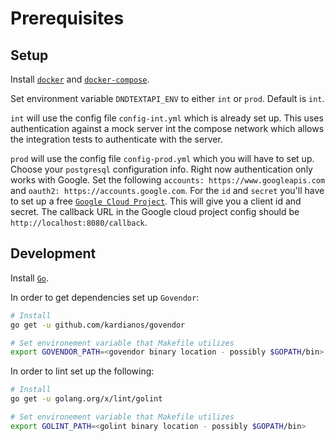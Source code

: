 # Prerequisites

## Setup

Install [`docker`](https://www.docker.com/) and [`docker-compose`](https://docs.docker.com/compose/).

Set environment variable `DNDTEXTAPI_ENV` to either `int` or `prod`. Default is `int`.

`int` will use the config file `config-int.yml` which is already set up. This uses authentication against a mock server int the  compose network which allows the integration tests to authenticate with the server.

`prod` will use the config file `config-prod.yml` which you will have to set up. Choose your `postgresql` configuration info. Right now authentication only works with Google. Set the following `accounts: https://www.googleapis.com` and `oauth2: https://accounts.google.com`. For the `id` and `secret` you'll have to set up a free [`Google Cloud Project`](https://console.cloud.google.com). This will give you a client id and secret. The callback URL in the Google cloud project config should be `http://localhost:8080/callback`.

## Development

Install [`Go`](https://golang.org/).

In order to get dependencies set up `Govendor`:

```bash
# Install
go get -u github.com/kardianos/govendor

# Set environement variable that Makefile utilizes
export GOVENDOR_PATH=<govendor binary location - possibly $GOPATH/bin>
```

In order to lint set up the following:

```bash
# Install
go get -u golang.org/x/lint/golint

# Set environement variable that Makefile utilizes
export GOLINT_PATH=<golint binary location - possibly $GOPATH/bin>
```